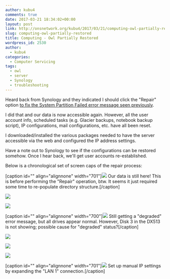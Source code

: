 ```yaml
---
author: kubu4
comments: true
date: 2017-03-21 18:34:02+00:00
layout: post
link: http://onsnetwork.org/kubu4/2017/03/21/computing-owl-partially-restored/
slug: computing-owl-partially-restored
title: Computing - Owl Partially Restored
wordpress_id: 2530
author:
  - kubu4
categories:
  - Computer Servicing
tags:
  - owl
  - server
  - Synology
  - troubleshooting
---
```


Heard back from Synology and they indicated I should click the "Repair" option [to fix the System Partition Failed error message seen previously](http://onsnetwork.org/kubu4/2017/03/18/troubleshooting-synology-nas-owl-down-after-update/).

I did that and our data is now accessible again. However, all the user account info, scheduled tasks (e.g. Glacier backups, notebook backup script), IP configurations, mail configurations, etc. have all been reset.

I downloaded/installed the various packages needed to have the server accessible via the web and configured the IP address settings.

Have a note out to Synology to see if the configurations can be restored somehow. Once I hear back, we'll get user accounts re-established.

Below is a chronological set of screen caps of the repair process:



[caption id="" align="alignnone" width="701"][![](http://eagle.fish.washington.edu/Arabidopsis/20170321_owl_folders_have_returned.png)](http://eagle.fish.washington.edu/Arabidopsis/20170321_owl_folders_have_returned.png) Our data is still here! This is before performing the "Repair" operation, btw. It seems it just required some time to re-populate directory structure.[/caption]





[![](http://eagle.fish.washington.edu/Arabidopsis/20170321_owl_click_repair.png)](http://eagle.fish.washington.edu/Arabidopsis/20170321_owl_click_repair.png)



[![](http://eagle.fish.washington.edu/Arabidopsis/20170321_owl_click_repair_warning.png)](http://eagle.fish.washington.edu/Arabidopsis/20170321_owl_click_repair_warning.png)



[caption id="" align="alignnone" width="700"][![](http://eagle.fish.washington.edu/Arabidopsis/20170321_owl_click_still_degraded.png)](http://eagle.fish.washington.edu/Arabidopsis/20170321_owl_click_still_degraded.png) Still getting a "degraded" error message, but all drives appear normal. However, Disk 3 in the DX513 is not showing; possible cause for "degraded" status?[/caption]



[![](http://eagle.fish.washington.edu/Arabidopsis/20170321_owl_manage_repair_disk3_01.png)](http://eagle.fish.washington.edu/Arabidopsis/20170321_owl_manage_repair_disk3_01.png)



[![](http://eagle.fish.washington.edu/Arabidopsis/20170321_owl_manage_repair_disk3.png)](http://eagle.fish.washington.edu/Arabidopsis/20170321_owl_manage_repair_disk3.png)



[![](http://eagle.fish.washington.edu/Arabidopsis/20170321_owl_manage_repair_disk3_02.png)](http://eagle.fish.washington.edu/Arabidopsis/20170321_owl_manage_repair_disk3_02.png)



[caption id="" align="alignnone" width="701"][![](http://eagle.fish.washington.edu/Arabidopsis/20170321_owl_manual_ip.png)](http://eagle.fish.washington.edu/Arabidopsis/20170321_owl_manual_ip.png) Set up manual IP settings by expanding the "LAN 1" connection.[/caption]
